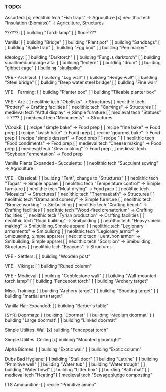 ### TODO:

Assorted:
[x] neolithic tech "Fish traps" -> Agriculture
[x] neolithic tech "Insulation (Biomass)" -> Agriculture, Structures

??????:
[ ] building "Torch lamp"
[ ] floors???


Vanilla:
[ ] building "Bridge"
[ ] building "Plant pot"
[ ] building "Sandbags"
[ ] building "Spike trap"
[ ] building "Egg box"
[ ] building "Pen marker"

Ideology:
[ ] building "Darktorch"
[ ] building "Fungus darktorch"
[ ] building small/medium/large altar
[ ] building "lectern"
[ ] building "drum"
[ ] building "gibbet cage"
[ ] building "skullspike"

VFE - Architect:
[ ] building "Log wall"
[ ] building "Hedge wall"
[ ] building "Steel bridge"
[ ] building "Deep water steel bridge"
[ ] building "Fine wall"

VFE - Farming:
[ ] building "Planter box"
[ ] building "Tileable planter box"

VFE - Art:
[ ] neolithic tech "Obelisks" -> Structures
[ ] neolithic tech "Pottery" -> Crafting facilities
[ ] neolithic tech "Carvings" -> Structures
[ ] medieval tech "Artful display" -> Simple furniture
[ ] medieval tech "Statues" -> ????
[ ] medieval tech "Monuments" -> Structures

VCookE:
[ ] recipe "simple bake" -> Food prep
[ ] recipe "fine bake" -> Food prep
[ ] recipe "lavish bake" -> Food prep
[ ] recipe "gourmet bake" -> Food prep
[ ] recipe "simple dessert" -> Food prep
[ ] recipe "
[ ] neolithic tech "Food condiments" -> Food prep
[ ] medieval tech "Cheese making" -> Food prep
[ ] medieval tech "Stew cooking" -> Food prep
[ ] medieval tech "Soybean Fermentation” -> Food prep

Vanilla Plants Expanded - Succulents:
[ ] neolithic tech "Succulent sowing" -> Agriculture

VFE - Classical:
[ ] building "Tent", change to "Structures"
[ ] neolithic tech "Togas" -> Simple apparel
[ ] neolithic tech "Temperature control" -> Simple furniture
[ ] neolithic tech "Meat drying" -> Food prep
[ ] neolithic tech "Mosaics" -> Structures
[ ] neolithic tech "Thermaebath" -> Structures
[ ] neolithic tech "Drama and comedy" -> Simple furniture
[ ] neolithic tech "Bronze working" -> Smibuilding
[ ] neolithic tech "Crafting bench" -> Crafting facilities
[ ] neolithic tech "Wood-fired crematorium" -> Crafting facilities
[ ] neolithic tech "Tyrian production" -> Crafting facilities
[ ] neolithic tech "Road building" -> Smibuilding
[ ] neolithic tech "Heavy shield making" -> Smibuilding, Simple apparel
[ ] neolithic tech "Legionary armaments" -> Smibuilding
[ ] neolithic tech "Legionary armor" -> Smibuilding, Simple apparel
[ ] neolithic tech "Centurion armor" -> Smibuilding, Simple apparel
[ ] neolithic tech "Scorpion" -> Smibuilding, Structures
[ ] neolithic tech "Beacons" -> Structures

VFE - Settlers:
[ ] building "Wooden post"

VFE - Vikings:
[ ] building "Runed column"

VFE - Medieval:
[ ] building "Cobblestone wall"
[ ] building "Wall-mounted torch lamp"
[ ] building "Fencepost torch"
[ ] building "Archery target"

Misc. Training:
[ ] building "Archery target"
[ ] building "Shooting target"
[ ] building "martial arts target"

Vanilla Hair Expanded:
[ ] building "Barber's table"

[SYR] Doormats:
[ ] building "Doormat"
[ ] building "Medium doormat"
[ ] building "Large doormat"
[ ] building "Linked doormat"

Simple Utilites: Wall
[x] building "Fencepost torch"

Simple Utilites: Ceiling
[x] building "Mounted gloomlight"

Alpha Biomes:
[ ] building "Exotic wall"
[ ] building "Exotic column"

Dubs Bad Hygiene:
[ ] building "Stall door"
[ ] building "Latrine"
[ ] building "Primitive well"
[ ] building "Water tub"
[ ] building "Water trough"
[ ] building "Water bowl"
[ ] building "Litter box"
[ ] building "Bath mat"
[ ] medieval tech "Heating"
[ ] medieval tech "Sewage sludge composting"

LTS Ammunition:
[ ] recipe "Primitive ammo"
